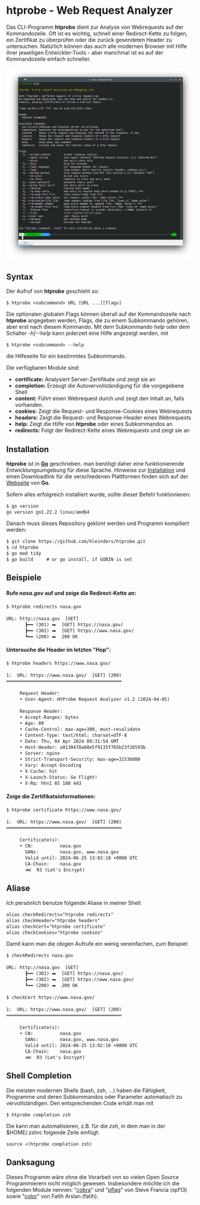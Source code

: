 # htprobe - Web Request Analyzer

Das CLI-Programm **htprobe** dient zur Analyse von Webrequests auf der Kommandozeile. Oft ist es wichtig, schnell einer Redirect-Kette zu folgen, ein Zertifikat zu überprüfen oder die zurück gesendeten Header zu untersuchen. Natürlich können das auch alle modernen Browser mit Hilfe ihrer jeweiligen Entwickler-Tools - aber manchmal ist es auf der Kommandozeile einfach schneller. 

![Screenshot](https://github.com/hleinders/htprobe/blob/main/resources/img/htprobe.png)

## Syntax

Der Aufruf von **htprobe** geschieht so:

``` shell
$ htprobe <subcommand> URL [URL ...][flags]
```

Die optionalen globalen Flags können überall auf der Kommandozeile nach **htprobe** angegeben werden, Flags, die zu einem Subkommando gehören, aber erst nach diesem Kommando. Mit dem Subkommando *help* oder dem Schalter *-h|--help* kann jederzeit eine Hilfe angezeigt werden, mit 

```she
$ htprobe <subcommand> --help
```

die Hilfeseite für ein bestimmtes Subkommando.



Die verfügbaren Module sind:

* **certificate:** Analysiert Server-Zertifikate und zeigt sie an
* **completion:** Erzeugt die Autovervollständigung für die vorgegebene Shell
* **content:** Führt einen Webrequest durch und zeigt den Inhalt an, falls vorhanden.
* **cookies:** Zeigt die Request- und Response-Cookies eines Webrequests
* **headers:** Zeigt die Request- und Response-Header eines Webrequests
* **help:** Zeigt die Hilfe von **htprobe** oder eines Subkommandos an
* **redirects:** Folgt der Redirect-Kette eines Webrequests und zeigt sie an



## Installation

**htprobe** ist in **[Go](https://go.dev/)** geschrieben. man benötigt daher eine funktionierende Entwicklungsumgebung für diese Sprache. Hinweise zur [Installation](https://go.dev/doc/install) und einen Downloadlink für die verschiedenen Plattformen finden sich auf der [Webseite](https://go.dev) von **Go**. 

Sofern alles erfolgreich installiert wurde, sollte dieser Befehl funktionieren:

```shell
$ go version
go version go1.22.2 linux/amd64
```

Danach muss dieses Repository geklont werden und Programm kompiliert werden:

```shell
$ git clone https://github.com/hleinders/htprobe.git
$ cd htprobe
$ go mod tidy
$ go build     # or go install, if GOBIN is set
```



## Beispiele

#### Rufe *nasa.gov* auf und zeige die Redirect-Kette an:

```shell
$ htprobe redirects nasa.gov

URL: http://nasa.gov  [GET]
       ┣━━ (301) ⮕  [GET] https://nasa.gov/
       ┣━━ (302) ⮕  [GET] https://www.nasa.gov/
       ┗━━ (200) ⮕  200 OK

```



#### Untersuche die Header im letzten "Hop":

```shell
$ htprobe headers https://www.nasa.gov/

1:  URL: https://www.nasa.gov/  [GET] (200)
═══════════════════════════════════════════

     Request Header:
     • User-Agent: HtProbe Request Analyzer v1.2 (2024-04-05)

     Response Header:
     • Accept-Ranges: bytes
     • Age: 89
     • Cache-Control: max-age=300, must-revalidate
     • Content-Type: text/html; charset=UTF-8
     • Date: Thu, 04 Apr 2024 09:31:54 GMT
     • Host-Header: a9130478a60e5f9135f765b23f26593b
     • Server: nginx
     • Strict-Transport-Security: max-age=31536000
     • Vary: Accept-Encoding
     • X-Cache: hit
     • X-Launch-Status: Go Flight!
     • X-Rq: hhn1 85 188 443

```



#### Zeige die Zertifikatsinformationen:

```shell
$ htprobe certificate https://www.nasa.gov/

1:  URL: https://www.nasa.gov/  [GET] (200)
═══════════════════════════════════════════

     Certificate(s):
     • CN:          nasa.gov
       SANs:        nasa.gov, www.nasa.gov
       Valid until: 2024-06-25 13:02:10 +0000 UTC
       CA-Chain:    nasa.gov
       ⋘  R3 (Let's Encrypt)

```



## Aliase

Ich persönlich benutze folgende Aliase in meiner Shell:

```shell
alias checkRedirects="htprobe redirects"
alias checkHeader="htprobe headers"
alias checkCert="htprobe certificate"
alias checkCookies="htprobe cookies"
```



Damit kann man die obigen Aufrufe ein wenig vereinfachen, zum Beispiel:

```shell
$ checkRedirects nasa.gov

URL: http://nasa.gov  [GET]
       ┣━━ (301) ⮕  [GET] https://nasa.gov/
       ┣━━ (302) ⮕  [GET] https://www.nasa.gov/
       ┗━━ (200) ⮕  200 OK

$ checkCert https://www.nasa.gov/

1:  URL: https://www.nasa.gov/  [GET] (200)
═══════════════════════════════════════════

     Certificate(s):
     • CN:          nasa.gov
       SANs:        nasa.gov, www.nasa.gov
       Valid until: 2024-06-25 13:02:10 +0000 UTC
       CA-Chain:    nasa.gov
       ⋘  R3 (Let's Encrypt)

```



## Shell Completion

Die meisten modernen Shells (bash, zsh, ...) haben die Fähigkeit, Programme und deren Subkommandos oder Parameter automatisch zu vervollständigen. Den entsprechenden Code erhält man mit

```shell
$ htprobe completion zsh
```

Die kann man automatisieren, z.B. für die *zsh*, in dem man in der $HOME/.zshrc folgende Zeile einfügt:

```shell
source <(htprobe completion zsh)
```



## Danksagung

Dieses Programm wäre ohne die Vorarbeit von so vielen Open Source Programmierern nicht möglich gewesen. Insbesondere möchte ich die folgenden Module nennen: "[cobra](https://pkg.go.dev/github.com/spf13/cobra)" und "[pflag](https://pkg.go.dev/github.com/spf13/pflag)" von Steve Francia (spf13) sowie "[color](https://github.com/fatih/color)" von Fatih Arslan (fatih).

